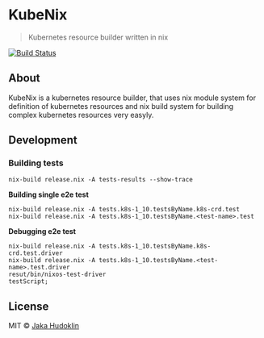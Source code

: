 # KubeNix

> Kubernetes resource builder written in nix

[![Build Status](https://travis-ci.com/xtruder/kubenix.svg?branch=master)](https://travis-ci.com/xtruder/kubenix)

## About

KubeNix is a kubernetes resource builder, that uses nix module system for
definition of kubernetes resources and nix build system for building complex
kubernetes resources very easyly.

## Development

### Building tests

```shell
nix-build release.nix -A tests-results --show-trace
```

**Building single e2e test**

```
nix-build release.nix -A tests.k8s-1_10.testsByName.k8s-crd.test
nix-build release.nix -A tests.k8s-1_10.testsByName.<test-name>.test
```

**Debugging e2e test**

```
nix-build release.nix -A tests.k8s-1_10.testsByName.k8s-crd.test.driver
nix-build release.nix -A tests.k8s-1_10.testsByName.<test-name>.test.driver
resut/bin/nixos-test-driver
testScript;
```

## License

MIT © [Jaka Hudoklin](https://x-truder.net)
